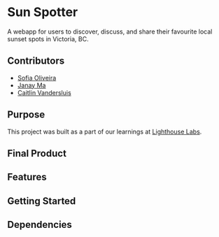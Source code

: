 Sun Spotter
===========

A webapp for users to discover, discuss, and share their favourite local sunset spots in Victoria, BC.

## Contributors
- [Sofia Oliveira](https://github.com/sfia-o) 
- [Janay Ma](https://github.com/janaym)
- [Caitlin Vandersluis](https://github.com/cvsluis)

## Purpose
This project was built as a part of our learnings at [Lighthouse Labs](https://www.lighthouselabs.ca).

## Final Product

## Features

## Getting Started

## Dependencies